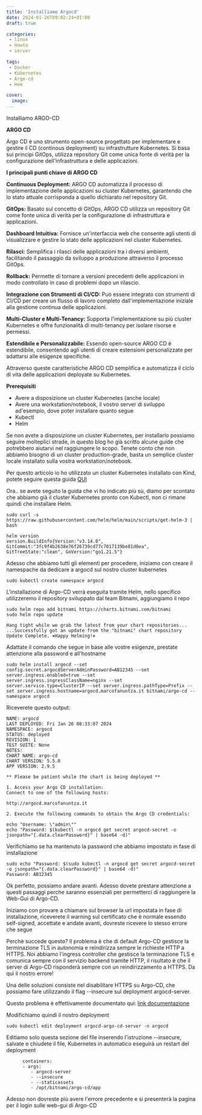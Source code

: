 ```yaml
---
title: 'Installiamo Argocd'
date: 2024-01-26T09:02:24+01:00
draft: true

categories:
 - linux
 - Howto
 - server

tags:
 - Docker
 - Kubernetes
 - Argo-cd
 - Hem

cover:
  image:
---
```




Installiamo ARGO-CD


**ARGO CD**

Argo CD è uno strumento open-source progettato per implementare e gestire il CD (continous deployment) su infrastrutture Kubernetes. 
Si basa sui principi GitOps, utilizza repository Git come unica fonte di verità per la configurazione dell'infrastruttura e delle applicazioni. 

**I principali punti chiave di ARGO CD**

**Continuous Deployment:** ARGO CD automatizza il processo di implementazione delle applicazioni su cluster Kubernetes, garantendo che lo stato attuale corrisponda a quello dichiarato nel repository Git.

**GitOps:** Basato sul concetto di GitOps, ARGO CD utilizza un repository Git come fonte unica di verità per la configurazione di infrastruttura e applicazioni.

**Dashboard Intuitiva:** Fornisce un'interfaccia web che consente agli utenti di visualizzare e gestire lo stato delle applicazioni nel cluster Kubernetes.

**Rilasci:** Semplifica i rilasci delle applicazioni tra i diversi ambienti, facilitando il passaggio da sviluppo a produzione attraverso il processo GitOps.

**Rollback:** Permette di tornare a versioni precedenti delle applicazioni in modo controllato in caso di problemi dopo un rilascio.

**Integrazione con Strumenti di CI/CD:** Può essere integrato con strumenti di CI/CD per creare un flusso di lavoro completo dall'implementazione iniziale alla gestione continua delle applicazioni.

**Multi-Cluster e Multi-Tenancy:** Supporta l'implementazione su più cluster Kubernetes e offre funzionalità di multi-tenancy per isolare risorse e permessi.

**Estendibile e Personalizzabile:** Essendo open-source ARGO CD è estendibile, consentendo agli utenti di creare estensioni personalizzate per adattarsi alle esigenze specifiche.



Attraverso queste caratteristiche ARGO CD semplifica e automatizza il ciclo di vita delle applicazioni deployate su Kubernetes.


**Prerequisiti**

- Avere a disposizione un cluster Kubernetes (anche locale)
- Avere una workstation/notebook, il vostro server di sviluppo ad'esempio, dove poter installare quanto segue
- Kubectl
- Helm


Se non avete a disposizione un cluster Kubernetes, per installarlo possiamo seguire molteplici strade, in questo blog ho già scritto alcune guide che potrebbero aiutarvi nel raggiungere lo scopo. Tenete conto che non abbiamo bisogno di un cluster production-grade, basta un semplice cluster locale installato sulla vostra workstation/notebook.

Per questo articolo io ho utilizzato un cluster Kubernetes installato con Kind, potete seguire questa guida [QUI](https://marcofanuntza.it/posts/proviamo-kubernetes-con-kind/)

Ora.. se avete seguito la guida che vi ho indicato più sù, diamo per scontato che abbiamo già il cluster Kubernetes pronto con Kubectl, non ci rimane quindi che installare Helm.

    sudo curl -s https://raw.githubusercontent.com/helm/helm/main/scripts/get-helm-3 | bash

    helm version
    version.BuildInfo{Version:"v3.14.0", GitCommit:"3fc9f4b2638e76f26739cd77c7017139be81d0ea", GitTreeState:"clean", GoVersion:"go1.21.5"}


Adesso che abbiamo tutti gli elementi per procedere, iniziamo con creare il namespache da dedicare a argocd sul nostro cluster kubernetes

    sudo kubectl create namespace argocd


L'installazione di Argo-CD verrà eseguita tramite Helm, nello specifico utilizzeremo il repository sviluppato dal team Bitnami, aggiungiamo il repo

    sudo helm repo add bitnami https://charts.bitnami.com/bitnami
    sudo helm repo update

    Hang tight while we grab the latest from your chart repositories...
    ...Successfully got an update from the "bitnami" chart repository
    Update Complete. ⎈Happy Helming!⎈

Adattate il comando che segue in base alle vostre esigenze, prestate attenzione alla password e all'hostname

    sudo helm install argocd --set config.secret.argocdServerAdminPassword=AB12345 --set server.ingress.enabled=true --set server.ingress.ingressClassName=nginx --set server.service.type=ClusterIP --set server.ingress.pathType=Prefix --set server.ingress.hostname=argocd.marcofanuntza.it bitnami/argo-cd --namespace argocd

Riceverete questo output:

    NAME: argocd
    LAST DEPLOYED: Fri Jan 26 08:33:07 2024
    NAMESPACE: argocd
    STATUS: deployed
    REVISION: 1
    TEST SUITE: None
    NOTES:
    CHART NAME: argo-cd
    CHART VERSION: 5.5.0
    APP VERSION: 2.9.5

    ** Please be patient while the chart is being deployed **

    1. Access your Argo CD installation:
    Connect to one of the following hosts:

    http://argocd.marcofanuntza.it

    2. Execute the following commands to obtain the Argo CD credentials:

    echo "Username: \"admin\""
    echo "Password: $(kubectl -n argocd get secret argocd-secret -o jsonpath="{.data.clearPassword}" | base64 -d)"

Verifichiamo se ha mantenuto la password che abbiamo impostato in fase di installazione

    sudo echo "Password: $(sudo kubectl -n argocd get secret argocd-secret -o jsonpath="{.data.clearPassword}" | base64 -d)"
    Password: AB12345

Ok perfetto, possiamo andare avanti. Adesso dovete prestare attenzione a questi passaggi perche saranno essenziali per permetterci di raggiungere la Web-Gui di Argo-CD.

Iniziamo con provare a chiamare sul browser la url impostata in fase di installazione, riceverete il warning sul certificato che è normale essendo self-signed, accettate e andate avanti, dovreste ricevere lo stesso errore che segue


Perchè succede questo? Il problema è che di default Argo-CD gestisce la terminazione TLS in autonomia e reindirizza sempre le richieste HTTP a HTTPS. Noi abbiamo l'ingress controller che gestisce la terminazione TLS e comunica sempre con il servizio backend tramite HTTP, il risultato è che il server di Argo-CD risponderà sempre con un reindirizzamento a HTTPS. Da quì il nostro errore! 

Una delle soluzioni consiste nel disabilitare HTTPS su Argo-CD, che possiamo fare utilizzando il flag --insecure sul deployment argocd-server.

Questo problema è effettivamente documentato qui: [link documentazione](https://argo-cd.readthedocs.io/en/stable/operator-manual/ingress/#option-2-multiple-ingress-objects-and-hosts)

Modifichiamo quindi il nostro deployment

    sudo kubectl edit deployment argocd-argo-cd-server -n argocd

Editiamo solo questa sezione del file inserendo l'istruzione --insecure, salvate e chiudete il file, Kubernetes in automatico eseguirà un restart del deployment

          containers:
          - args:
             - argocd-server
             - --insecure
             - --staticassets
             - /opt/bitnami/argo-cd/app


Adesso non dovreste più avere l'errore precedente e si presenterà la pagina per il login sulle web-gui di Argo-CD




